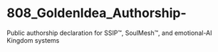 # 808_GoldenIdea_Authorship-
Public authorship declaration for SSIP™, SoulMesh™, and emotional-AI Kingdom systems
